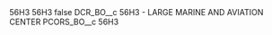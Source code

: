 <?xml version="1.0" encoding="UTF-8"?>
<CustomMetadata xmlns="http://soap.sforce.com/2006/04/metadata" xmlns:xsi="http://www.w3.org/2001/XMLSchema-instance" xmlns:xsd="http://www.w3.org/2001/XMLSchema">
    <description>56H3</description>
    <label>56H3</label>
    <protected>false</protected>
    <values>
        <field>DCR_BO__c</field>
        <value xsi:type="xsd:string">56H3 - LARGE MARINE AND AVIATION CENTER</value>
    </values>
    <values>
        <field>PCORS_BO__c</field>
        <value xsi:type="xsd:string">56H3</value>
    </values>
</CustomMetadata>
